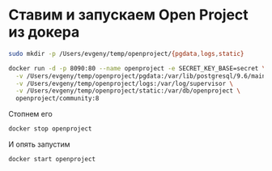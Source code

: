 # Ставим и запускаем Open Project из докера

```bash
sudo mkdir -p /Users/evgeny/temp/openproject/{pgdata,logs,static}

docker run -d -p 8090:80 --name openproject -e SECRET_KEY_BASE=secret \
  -v /Users/evgeny/temp/openproject/pgdata:/var/lib/postgresql/9.6/main \
  -v /Users/evgeny/temp/openproject/logs:/var/log/supervisor \
  -v /Users/evgeny/temp/openproject/static:/var/db/openproject \
  openproject/community:8
```

Стопнем его

```bash
docker stop openproject
```

И опять запустим

```bash
docker start openproject
```
